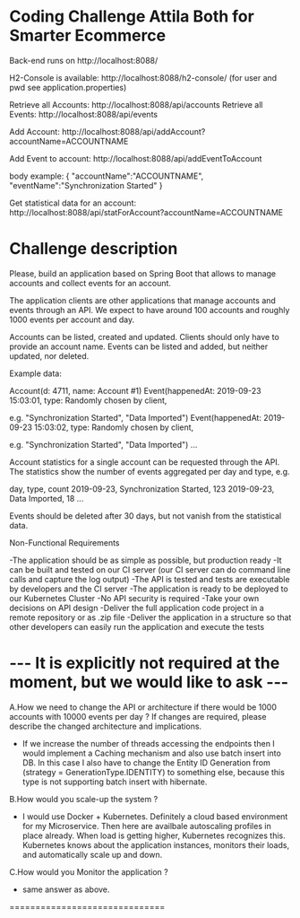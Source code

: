 # Coding Challenge Attila Both for Smarter Ecommerce


Back-end runs on http://localhost:8088/

H2-Console is available: http://localhost:8088/h2-console/
(for user and pwd see application.properties)

Retrieve all Accounts: http://localhost:8088/api/accounts
Retrieve all Events: http://localhost:8088/api/events

Add Account: http://localhost:8088/api/addAccount?accountName=ACCOUNTNAME

Add Event to account: http://localhost:8088/api/addEventToAccount

body example:
{
"accountName":"ACCOUNTNAME",
"eventName":"Synchronization Started"
}

Get statistical data for an account: http://localhost:8088/api/statForAccount?accountName=ACCOUNTNAME


# Challenge description
Please, build an application based on Spring Boot that allows to manage accounts and collect events for an account. 

The application clients are other applications that manage accounts and events through an API. We expect to have around 100 accounts and roughly 1000 events per account and day.

Accounts can be listed, created and updated. Clients should only have to provide an account name. Events can be listed and added, but neither updated, nor deleted.

Example data:

Account(d: 4711, name: Account #1)
Event(happenedAt: 2019-09-23 15:03:01, type: Randomly chosen by client,

e.g. "Synchronization Started", "Data Imported")
Event(happenedAt: 2019-09-23 15:03:02, type: Randomly chosen by client,

e.g. "Synchronization Started", "Data Imported") ...

Account statistics for a single account can be requested through the API. The statistics show the number of events aggregated per day and type, e.g.

day, type, count
2019-09-23, Synchronization Started, 123 2019-09-23, Data Imported, 18
...

Events should be deleted after 30 days, but not vanish from the statistical data.

Non-Functional Requirements

-The application should be as simple as possible, but production ready
-It can be built and tested on our CI server (our CI server can do command line calls and capture the log output)
-The API is tested and tests are executable by developers and the CI server
-The application is ready to be deployed to our Kubernetes Cluster
-No API security is required
-Take your own decisions on API design
-Deliver the full application code project in a remote repository or as .zip file
-Deliver the application in a structure so that other developers can easily run the application and execute the tests


# --- It is explicitly not required at the moment, but we would like to ask ---

A.How we need to change the API or architecture if there would be 1000 accounts with 10000 events per day ? If changes are required, please describe the changed architecture and implications. 
- If we increase the number of threads accessing the endpoints then I would implement a Caching mechanism and also use batch insert into DB. In this case I also have to change the Entity ID Generation from (strategy = GenerationType.IDENTITY) to something else, because this type is not supporting batch insert with hibernate. 

B.How would you scale-up the system  ?
- I would use Docker + Kubernetes. Definitely a cloud based environment for my Microservice. Then here are availbale autoscaling profiles in place already. When load is getting higher, Kubernetes recognizes this. Kubernetes knows about the application instances, monitors their loads, and automatically scale up and down.

C.How would you Monitor the application ?
- same answer as above.

==============================
